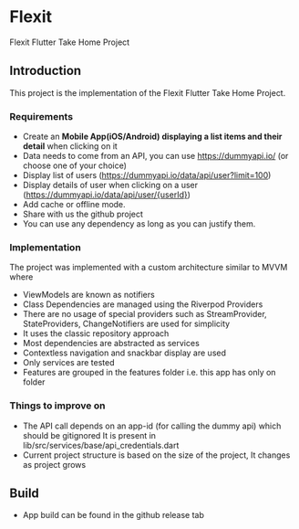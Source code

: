 # Flexit

Flexit Flutter Take Home Project

## Introduction

This project is the implementation of the Flexit Flutter Take Home Project.

### Requirements

- Create an **Mobile App(iOS/Android) displaying a list items and their detail** when clicking on it
- Data needs to come from an API, you can use https://dummyapi.io/ (or choose one of your choice)
- Display list of users (https://dummyapi.io/data/api/user?limit=100)
- Display details of user when clicking on a user (https://dummyapi.io/data/api/user/{userId})
- Add cache or offline mode.
- Share with us the github project 
- You can use any dependency as long as you can justify them.

### Implementation

The project was implemented with a custom architecture similar to MVVM where
- ViewModels are known as notifiers
- Class Dependencies are managed using the Riverpod Providers
- There are no usage of special providers such as StreamProvider, StateProviders, ChangeNotifiers are used for simplicity
- It uses the classic repository approach
- Most dependencies are abstracted as services
- Contextless navigation and snackbar display are used
- Only services are tested
- Features are grouped in the features folder i.e. this app has only on folder

### Things to improve on

- The API call depends on an app-id (for calling the dummy api) which should be gitignored It is present in lib/src/services/base/api_credentials.dart 
- Current project structure is based on the size of the project, It changes as project grows

## Build
- App build can be found in the github release tab